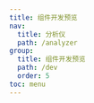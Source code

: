 ```yaml
---
title: 组件开发预览
nav:
  title: 分析仪
  path: /analyzer
group:
  title: 组件开发预览
  path: /dev
  order: 5
toc: menu
---
```


<code src="./demo/Preview.jsx" />
